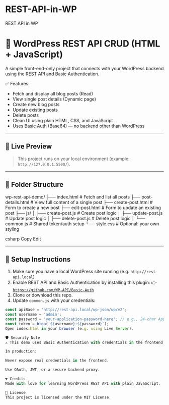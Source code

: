 # REST-API-in-WP
REST API in WP
# 📝 WordPress REST API CRUD (HTML + JavaScript)

A simple front-end-only project that connects with your WordPress backend using the REST API and Basic Authentication.

✅ Features:
- Fetch and display all blog posts (Read)
- View single post details (Dynamic page)
- Create new blog posts
- Update existing posts
- Delete posts
- Clean UI using plain HTML, CSS, and JavaScript
- Uses Basic Auth (Base64) — no backend other than WordPress

---

## 🚀 Live Preview

> This project runs on your local environment (example: `http://127.0.0.1:5500/`).

---

## 📁 Folder Structure

wp-rest-api-demo/ ├── index.html # Fetch and list all posts ├── post-details.html # View full content of a single post ├── create-post.html # Form to create a new post ├── edit-post.html # Form to update an existing post ├── js/ │ ├── create-post.js # Create post logic │ ├── update-post.js # Update post logic │ ├── delete-post.js # Delete post logic │ └── common.js # Shared token/auth setup └── style.css # Optional: your own styling

csharp
Copy
Edit

---

## 🔧 Setup Instructions

1. Make sure you have a local WordPress site running (e.g. `http://rest-api.local`)
2. Enable REST API and Basic Authentication by installing this plugin:
   👉 [`https://github.com/WP-API/Basic-Auth`](https://github.com/WP-API/Basic-Auth)
3. Clone or download this repo.
4. Update `common.js` with your credentials:

```js
const apiBase = 'http://rest-api.local/wp-json/wp/v2';
const username = 'admin';
const password = 'your-application-password-here'; // e.g., 24-char App Password
const token = btoa(`${username}:${password}`);
Open index.html in your browser (e.g. using Live Server).

🛡 Security Note
⚠️ This demo uses Basic Authentication with credentials in the frontend for learning purposes only.

In production:

Never expose real credentials in the frontend.

Use OAuth, JWT, or a secure backend proxy.

❤️ Credits
Made with love for learning WordPress REST API with plain JavaScript.

📄 License
This project is licensed under the MIT License.
